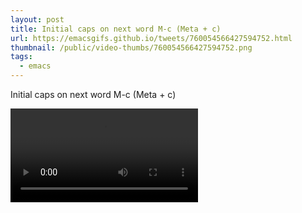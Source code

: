 ```yaml
---
layout: post
title: Initial caps on next word M-c (Meta + c)
url: https://emacsgifs.github.io/tweets/760054566427594752.html
thumbnail: /public/video-thumbs/760054566427594752.png
tags:
  - emacs
---
```


Initial caps on next word M-c (Meta + c)

<video controls autoplay>
  <source src="/public/videos/760054566427594752.mp4" type="video/mp4">
    Sorry your browser does not support the video tag, maybe time to upgrade?
</video>
